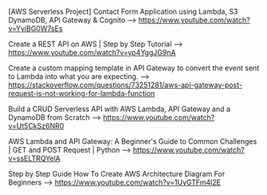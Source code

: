 [AWS Serverless Project] Contact Form Application using Lambda, S3 DynamoDB, API Gateway & Cognito -->               https://www.youtube.com/watch?v=YyiBG0W7sEs

Create a REST API on AWS | Step by Step Tutorial  -->                                                                https://www.youtube.com/watch?v=yp4YggJG9nA

Create a custom mapping template in API Gateway to convert the event sent to Lambda into what you are expecting. --> https://stackoverflow.com/questions/73251281/aws-api-gateway-post-request-is-not-working-for-lambda-function

Build a CRUD Serverless API with AWS Lambda, API Gateway and a DynamoDB from Scratch -->                             https://www.youtube.com/watch?v=Ut5CkSz6NR0

AWS Lambda and API Gateway: A Beginner's Guide to Common Challenges | GET and POST Request | Python  -->             https://www.youtube.com/watch?v=ssELTRQYelA

Step by Step Guide How To Create AWS Architecture Diagram For Beginners -->                                          https://www.youtube.com/watch?v=1UyGTFm4l2E

